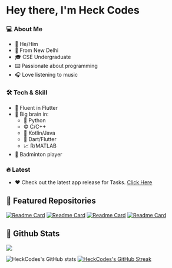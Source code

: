 # Hey there, I'm Heck Codes

### 💻 About Me

- 👦 He/Him<br>
- 📌 From New Delhi<br>
- 🎓 CSE Undergraduate<br>
- ⌨️ Passionate about programming<br>
- 🎧 Love listening to music

### 🛠️ Tech & Skill
- 💙 Fluent in Flutter<br>
- 🧪 Big brain in: 
  - 🐍 Python
  - ©️ C/C++
  - 💜 Kotlin/Java
  - 🎯 Dart/Flutter
  - 📈 R/MATLAB
- 🏸 Badminton player

### 🔥 Latest
- ❤️ Check out the latest app release for Tasks. [Click Here](https://github.com/HeckCodes/tasks-public/releases/tag/v1.0.0)

## 📕 Featured Repositories

[![Readme Card](https://github-readme-stats.vercel.app/api/pin/?username=HeckCodes&repo=tasks-public&show_owner=false&theme=tokyonight)](https://github.com/Heckcodes/tasks-public)
[![Readme Card](https://github-readme-stats.vercel.app/api/pin/?username=HeckCodes&repo=snake&show_owner=false&theme=tokyonight)](https://github.com/Heckcodes/snake)
[![Readme Card](https://github-readme-stats.vercel.app/api/pin/?username=HeckCodes&repo=game2048&show_owner=false&theme=tokyonight)](https://github.com/Heckcodes/game2048)
[![Readme Card](https://github-readme-stats.vercel.app/api/pin/?username=HeckCodes&repo=wave&show_owner=false&theme=tokyonight)](https://github.com/Heckcodes/wave)


## 👾 Github Stats

<img src='https://komarev.com/ghpvc/?username=HeckCodes&color=blueviolet' />

![HeckCodes's GitHub stats](https://github-readme-stats.vercel.app/api?username=HeckCodes&count_private=true&show_icons=true&theme=tokyonight)
[![HeckCodes's GitHub Streak](https://github-readme-streak-stats.herokuapp.com?user=HeckCodes&theme=tokyonight)](https://git.io/streak-stats)
